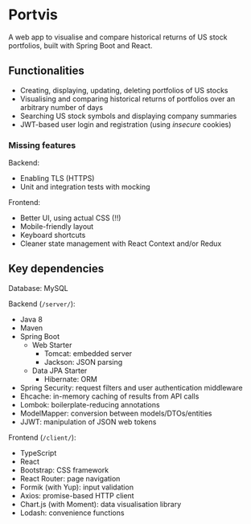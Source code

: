 # Portvis

A web app to visualise and compare historical returns of US stock portfolios,
built with Spring Boot and React.

## Functionalities

* Creating, displaying, updating, deleting portfolios of US stocks
* Visualising and comparing historical returns of portfolios over an arbitrary
  number of days
* Searching US stock symbols and displaying company summaries
* JWT-based user login and registration (using *insecure* cookies)

### Missing features

Backend:

* Enabling TLS (HTTPS)
* Unit and integration tests with mocking

Frontend:

* Better UI, using actual CSS (!!)
* Mobile-friendly layout
* Keyboard shortcuts
* Cleaner state management with React Context and/or Redux

## Key dependencies

Database: MySQL

Backend (`/server/`):

* Java 8
* Maven
* Spring Boot
  * Web Starter
    * Tomcat: embedded server
    * Jackson: JSON parsing
  * Data JPA Starter
    * Hibernate: ORM
* Spring Security: request filters and user authentication middleware
* Ehcache: in-memory caching of results from API calls
* Lombok: boilerplate-reducing annotations
* ModelMapper: conversion between models/DTOs/entities
* JJWT: manipulation of JSON web tokens

Frontend (`/client/`):

* TypeScript
* React
* Bootstrap: CSS framework
* React Router: page navigation
* Formik (with Yup): input validation
* Axios: promise-based HTTP client
* Chart.js (with Moment): data visualisation library
* Lodash: convenience functions
